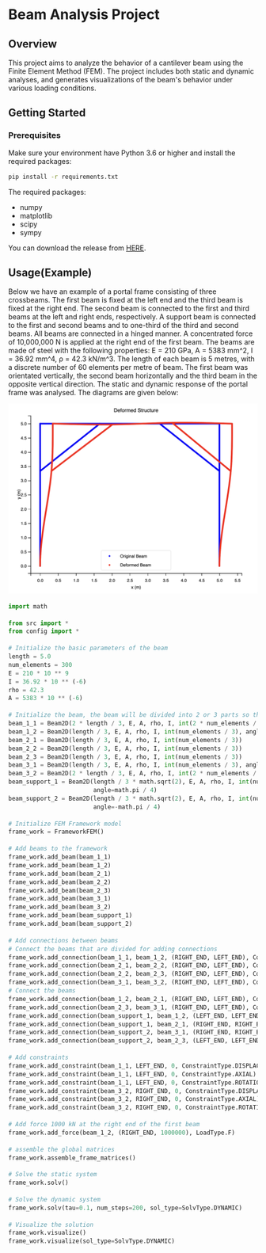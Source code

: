 # Beam Analysis Project

## Overview

This project aims to analyze the behavior of a cantilever beam using the Finite Element Method (FEM). The project
includes both static and dynamic analyses, and generates visualizations of the beam's behavior under various loading
conditions.

## Getting Started

### Prerequisites

Make sure your environment have Python 3.6 or higher and install the required packages:

```sh
pip install -r requirements.txt
```

The required packages:

- numpy
- matplotlib
- scipy
- sympy

You can download the release from [HERE](https://github.com/HNU-WYH/Beam_Analysis/releases/).

## Usage(Example)

Below we have an example of a portal frame consisting of three crossbeams. The first beam is fixed at the left end and
the third beam is fixed at the right end. The second beam is connected to the first and third beams at the left and
right ends, respectively. A support beam is connected to the first and second beams and to one-third of the third and
second beams. All beams are connected in a hinged manner. A concentrated force of 10,000,000 N is applied at the right
end of the first beam. The beams are made of steel with the following properties: E = 210 GPa, A = 5383 mm^2, I = 36.92
mm^4, ρ = 42.3 kN/m^3. The length of each beam is 5 metres, with a discrete number of 60 elements per metre of beam. The
first beam was orientated vertically, the second beam horizontally and the third beam in the opposite vertical
direction. The static and dynamic response of the portal frame was analysed. The diagrams are given below:

![static](example.jpg)

```python
import math

from src import *
from config import *

# Initialize the basic parameters of the beam
length = 5.0
num_elements = 300
E = 210 * 10 ** 9
I = 36.92 * 10 ** (-6)
rho = 42.3
A = 5383 * 10 ** (-6)

# Initialize the beam, the beam will be divided into 2 or 3 parts so that the beam can be added the connection in the middle
beam_1_1 = Beam2D(2 * length / 3, E, A, rho, I, int(2 * num_elements / 3), angle=math.pi / 2)
beam_1_2 = Beam2D(length / 3, E, A, rho, I, int(num_elements / 3), angle=math.pi / 2)
beam_2_1 = Beam2D(length / 3, E, A, rho, I, int(num_elements / 3))
beam_2_2 = Beam2D(length / 3, E, A, rho, I, int(num_elements / 3))
beam_2_3 = Beam2D(length / 3, E, A, rho, I, int(num_elements / 3))
beam_3_1 = Beam2D(length / 3, E, A, rho, I, int(num_elements / 3), angle=-math.pi / 2)
beam_3_2 = Beam2D(2 * length / 3, E, A, rho, I, int(2 * num_elements / 3), angle=-math.pi / 2)
beam_support_1 = Beam2D(length / 3 * math.sqrt(2), E, A, rho, I, int(num_elements / 3 * math.sqrt(2)),
                        angle=math.pi / 4)
beam_support_2 = Beam2D(length / 3 * math.sqrt(2), E, A, rho, I, int(num_elements / 3 * math.sqrt(2)),
                        angle=-math.pi / 4)

# Initialize FEM Framework model
frame_work = FrameworkFEM()

# Add beams to the framework
frame_work.add_beam(beam_1_1)
frame_work.add_beam(beam_1_2)
frame_work.add_beam(beam_2_1)
frame_work.add_beam(beam_2_2)
frame_work.add_beam(beam_2_3)
frame_work.add_beam(beam_3_1)
frame_work.add_beam(beam_3_2)
frame_work.add_beam(beam_support_1)
frame_work.add_beam(beam_support_2)

# Add connections between beams
# Connect the beams that are divided for adding connections
frame_work.add_connection(beam_1_1, beam_1_2, (RIGHT_END, LEFT_END), ConnectionType.Fix)
frame_work.add_connection(beam_2_1, beam_2_2, (RIGHT_END, LEFT_END), ConnectionType.Fix)
frame_work.add_connection(beam_2_2, beam_2_3, (RIGHT_END, LEFT_END), ConnectionType.Fix)
frame_work.add_connection(beam_3_1, beam_3_2, (RIGHT_END, LEFT_END), ConnectionType.Fix)
# Connect the beams
frame_work.add_connection(beam_1_2, beam_2_1, (RIGHT_END, LEFT_END), ConnectionType.Hinge)
frame_work.add_connection(beam_2_3, beam_3_1, (RIGHT_END, LEFT_END), ConnectionType.Hinge)
frame_work.add_connection(beam_support_1, beam_1_2, (LEFT_END, LEFT_END), ConnectionType.Hinge)
frame_work.add_connection(beam_support_1, beam_2_1, (RIGHT_END, RIGHT_END), ConnectionType.Hinge)
frame_work.add_connection(beam_support_2, beam_3_1, (RIGHT_END, RIGHT_END), ConnectionType.Hinge)
frame_work.add_connection(beam_support_2, beam_2_3, (LEFT_END, LEFT_END), ConnectionType.Hinge)

# Add constraints
frame_work.add_constraint(beam_1_1, LEFT_END, 0, ConstraintType.DISPLACEMENT)
frame_work.add_constraint(beam_1_1, LEFT_END, 0, ConstraintType.AXIAL)
frame_work.add_constraint(beam_1_1, LEFT_END, 0, ConstraintType.ROTATION)
frame_work.add_constraint(beam_3_2, RIGHT_END, 0, ConstraintType.DISPLACEMENT)
frame_work.add_constraint(beam_3_2, RIGHT_END, 0, ConstraintType.AXIAL)
frame_work.add_constraint(beam_3_2, RIGHT_END, 0, ConstraintType.ROTATION)

# Add force 1000 kN at the right end of the first beam
frame_work.add_force(beam_1_2, (RIGHT_END, 1000000), LoadType.F)

# assemble the global matrices
frame_work.assemble_frame_matrices()

# Solve the static system
frame_work.solv()

# Solve the dynamic system
frame_work.solv(tau=0.1, num_steps=200, sol_type=SolvType.DYNAMIC)

# Visualize the solution
frame_work.visualize()
frame_work.visualize(sol_type=SolvType.DYNAMIC)
```